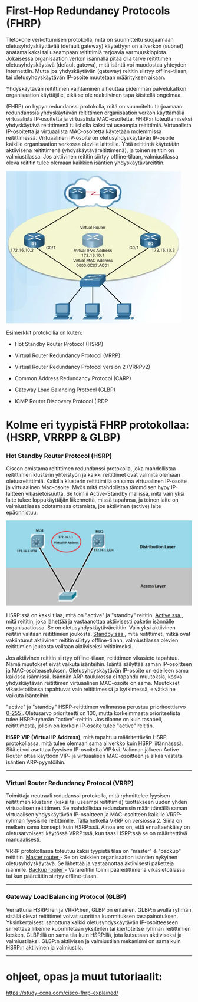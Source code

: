 # First-Hop Redundancy Protocols (FHRP)

TIetokone verkottumisen protokolla, mitä on suunnitteltu suojaamaan oletusyhdyskäyttävää (default gateway) käytettyyn on aliverkon (subnet) anatama kaksi tai useampaan reitittimiä tarjoavia varmuuskiopiota. Jokaisessa organisaation verkon isännällä pitää olla tarve reitittimen oletusyhdyskäytävä (default gatewa), mitä isäntä voi muodostaa yhteyden internettiin. Mutta jos yhdyskäytävän (gateway) reititin siirtyy offline-tilaan, tai oletusyhdyskäytävän IP-osoite muutetaan määrityksen aikaan.

Yhdyskäytävän reitittimen vaihtaminen aiheuttaa pidemmän palvelukatkon organisaation käyttäjille, eikä se ole reaktiivinen tapa käsitellä ongelmaa.

(FHRP) on hypyn redundanssi protokolla, mitä on suunniteltu tarjoamaan redundanssia yhdyskäytävän reitittimen organisaation verkon käyttämällä virtuaalista IP-osoitetta ja virtuaalista MAC-osoitetta. FHRP:n toteuttamiseksi yhdyskäytävä reitittimenä tulisi olla kaksi tai useampia reitittimiä. Virtuaalista IP-osoitetta ja virtuaalista MAC-osoitetta käytetään molemmissa reitittimessä. Virtuaalinen IP-osoite on oletusyhdyskäytävän IP-osoite kaikille organisaation verkossa oleville laitteille. Yhtä reititintä käytetään aktiivisena reitittimenä (yhdyskäytäväreitittimenä), ja toinen reititin on valmiustilassa. Jos aktiivinen reititin siirtyy offline-tilaan, valmiustilassa oleva reititin tulee olemaan kaikkien isäntien yhdyskäytäväreititin. 

![alt text](images/HSRP-map1.PNG?raw=true)

Esimerkkit protokollia on kuten:

- Hot Standby Router Protocol (HSRP) 
- Virtual Router Redundancy Protocol (VRRP) 
- Virtual Router Redundancy Protocol version 2 (VRRPv2)

- Common Address Redundancy Protocol (CARP)
- Gateway Load Balancing Protocol (GLBP)
- ICMP Router Discovery Protocol (IRDP

# Kolme eri tyypistä FHRP protokollaa: (HSRP, VRRPP & GLBP) 

<h3>Hot Standby Router Protocol (HSRP) </h3>

Ciscon omistama reitittimen redundanssi protokolla, joka mahdollistaa reitittimien klusterin yhteistyön ja kaikki reitittimet ovat valmiita olemaan oletusreitittimiä. Kaikilla klusterin reitittimillä on sama virtuaalinen IP-osoite ja virtuaalinen Mac-osoite. Myös mitä mahdolistaa tämmöisen hypy IP-laitteen vikasietoisuutta. Se toimiii Active-Standby mallissa, mitä vain yksi laite tukee loppukäyttäjän liikennettä, missä tapahnsa, ja toinen laite on valmiustilassa odotamassa ottamista, jos aktiivinen (active) laite epäonnistuu.

![alt text](images/HSRP-Example1.PNG?raw=true)

HSRP:ssä on kaksi tilaa, mitä on "active" ja "standby" reititin. <ins> Active:ssa </ins>, mitä reititin, joka lähettää ja vastaanottaa aktiivisesti paketin isännälle organisaatiossa. Se on oletusyhdyskäytäväreititin. Vain yksi aktiivinen reititin valitaan reitittimien joukosta. <ins> Standby:ssa </ins>, mitä reitittimet, mitkä ovat vakiintunut aktiivinen reititin siirtyy offline-tilaan, valmiustilassa olevien reitittimien joukosta valitaan aktiiviseksi reitittimeksi. 

Jos aktiivinen reititin siirtyy offline-tilaan, reitittimen vikasieto tapahtuu. Nämä muutokset eivät vaikuta isänteihin. Isäntä säilyttää saman IP-osoitteen ja MAC-osoiteasetuksen. Oletusyhdyskäytävän IP-osoite on edelleen sama kaikissa isännissä. Isännän ARP-taulukossa ei tapahdu muutoksia, koska yhdyskäytävän reitittimen virtuaalinen MAC-osoite on sama. Muutokset vikasietotilassa tapahtuvat vain reitittimessä ja kytkimessä, eivätkä ne vaikuta isänteihin. 

"active" ja "standby" HSRP-reitittimen valinnassa perustuu prioriteettiarvo <ins> 0-255 </ins>. Oletusarvo prioriteetti on 100, mutta korkeimmasta prioriteetista tulee HSRP-ryhmän "active"-reititin. Jos tilanne on kuin tasapeli, reitittimestä, jolloin on korkein IP-osoite tulee "active" reititin.

<b>HSRP VIP (Virtual IP Address)</b>, mitä tapahtuu määritettävän HSRP protokollassa, mitä tulee olemaan sama aliverkko kuin HSRP liitännässsä. Sitä ei voi asetttaa fyysisen IP-osoitetta VIP:ksi. Valinnan jälkeen Active Router ottaa käyttöön VIP- ja virtuaalisen MAC-osoitteen ja alkaa vastata isäntien ARP-pyyntöihin. 

<hr>

<h3>Virtual Router Redundancy Protocol (VRRP) </h3>

Toimittaja neutraali redudanssi protokolla, mitä ryhmittelee fyysisen reitittimen klusterin (kaksi tai useampi reitittimiä) tuottakseen uuden yhden virtuaalisen reitittimen. Se mahdollistaa redundanssin määrittämällä saman virtuaalisen yhdyskäytävän IP-osoitteen ja MAC-osoitteen kaikille VRRP-ryhmän fyysisille reitittimille. Tällä hetkellä VRRP on versiossa 2. Siinä on melkein sama konsepti kuin HSRP:ssä. Ainoa ero on, että ennaltaehkäisy on oletusarvoisesti käytössä VRRP:ssä, kun taas HSRP:ssä se on määritettävä manuaalisesti. 

VRRP protokollassa toteutuu kaksi tyypistä tilaa on "master" & "backup" reittitin. <ins> Master router </ins>-  Se on kaikkien organisaation isäntien nykyinen oletusyhdyskäytävä. Se lähettää ja vastaanottaa aktiivisesti paketteja isännille. <ins> Backup router </ins> - Varareititin toimii pääreitittimenä vikasietotilassa tai kun pääreititin siirtyy offline-tilaan.

<hr>

<h3>Gateway Load Balancing Protocol (GLBP) </h3>

Verrattuna HSRP:hen ja VRRP:hen, GLBP on erilainen. GLBP:n avulla ryhmän sisällä olevat reitittimet voivat suorittaa kuormituksen tasapainotuksen. Yksinkertaisesti sanottuna kaikki oletusyhdyskäytävän IP-osoitteeseen siirrettävä liikenne kuormitetaan yksitellen tai kiertoteitse ryhmän reitittimien kesken. GLBP:llä on sama tila kuin HSRP:llä, jota kutsutaan aktiiviseksi ja valmiustilaksi. GLBP:n aktiivisen ja valmiustilan mekanismi on sama kuin HSRP:n aktiivinen ja valmiustila. 

<hr>

# ohjeet, opas ja muut tutoriaalit:

https://study-ccna.com/cisco-fhrp-explained/ <br>
